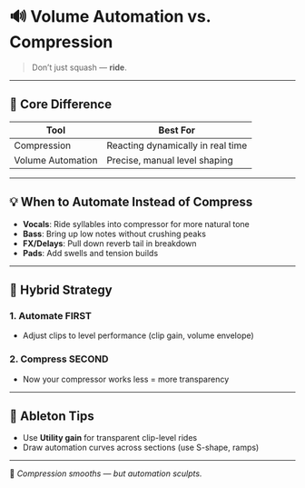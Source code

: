 # 🔊 Volume Automation vs. Compression

> Don’t just squash — **ride**.

---

## 🎯 Core Difference

| Tool            | Best For                                |
|------------------|------------------------------------------|
| Compression     | Reacting dynamically in real time        |
| Volume Automation | Precise, manual level shaping           |

---

## 💡 When to Automate Instead of Compress

- **Vocals**: Ride syllables into compressor for more natural tone
- **Bass**: Bring up low notes without crushing peaks
- **FX/Delays**: Pull down reverb tail in breakdown
- **Pads**: Add swells and tension builds

---

## 🧠 Hybrid Strategy

### 1. Automate FIRST
- Adjust clips to level performance (clip gain, volume envelope)

### 2. Compress SECOND
- Now your compressor works less = more transparency

---

## 🔧 Ableton Tips

- Use **Utility gain** for transparent clip-level rides
- Draw automation curves across sections (use S-shape, ramps)

---

🧠 *Compression smooths — but automation sculpts.*
